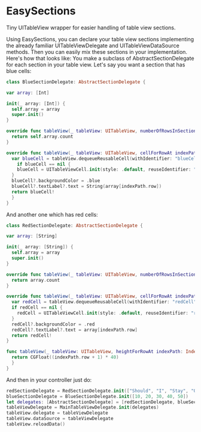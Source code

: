 # EasySections
Tiny UITableView wrapper for easier handling of table view sections.

Using EasySections, you can declare your table view sections implementing the already familiar UITableViewDelegate and UITableViewDataSource methods. Then you can easily mix these sections in your implementation.
Here's how that looks like:
You make a subclass of AbstractSectionDelegate for each section in your table view.
Let's say you want a section that has blue cells:

```swift
class BlueSectionDelegate: AbstractSectionDelegate {

var array: [Int]

init(_ array: [Int]) {
  self.array = array
  super.init()
}

override func tableView(_ tableView: UITableView, numberOfRowsInSection section: Int) -> Int {
  return self.array.count
}

override func tableView(_ tableView: UITableView, cellForRowAt indexPath: IndexPath) -> UITableViewCell {
  var blueCell = tableView.dequeueReusableCell(withIdentifier: "blueCell")
    if blueCell == nil {
    blueCell = UITableViewCell.init(style: .default, reuseIdentifier: "blueCell")
  }
  blueCell?.backgroundColor = .blue
  blueCell?.textLabel?.text = String(array[indexPath.row])
  return blueCell!
  }
}
```
And another one which has red cells:
```swift
class RedSectionDelegate: AbstractSectionDelegate {

var array: [String]

init(_ array: [String]) {
  self.array = array
  super.init()
}

override func tableView(_ tableView: UITableView, numberOfRowsInSection section: Int) -> Int {
  return array.count
}

override func tableView(_ tableView: UITableView, cellForRowAt indexPath: IndexPath) -> UITableViewCell {
  var redCell = tableView.dequeueReusableCell(withIdentifier: "redCell")
  if redCell == nil {
    redCell = UITableViewCell.init(style: .default, reuseIdentifier: "redCell")
  }
  redCell?.backgroundColor = .red
  redCell?.textLabel?.text = array[indexPath.row]
  return redCell!
}

func tableView(_ tableView: UITableView, heightForRowAt indexPath: IndexPath) -> CGFloat {
  return CGFloat((indexPath.row + 1) * 40)
  }
}
```
And then in your controller just do:

```swift
redSectionDelegate = RedSectionDelegate.init(["Should", "I", "Stay", "Or", "Should", "I", "go"])
blueSectionDelegate = BlueSectionDelegate.init([10, 20, 30, 40, 50])
let delegates: [AbstractSectionDelegate] = [redSectionDelegate, blueSectionDelegate]
tableViewDelegate = MainTableViewDelegate.init(delegates)
tableView.delegate = tableViewDelegate
tableView.dataSource = tableViewDelegate
tableView.reloadData()
```
